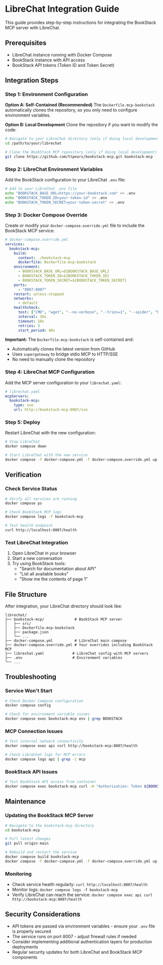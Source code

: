 # LibreChat Integration Guide

This guide provides step-by-step instructions for integrating the BookStack MCP server with LibreChat.

## Prerequisites

- LibreChat instance running with Docker Compose
- BookStack instance with API access
- BookStack API tokens (Token ID and Token Secret)

## Integration Steps

### Step 1: Environment Configuration

**Option A: Self-Contained (Recommended)**
The `Dockerfile.mcp-bookstack` automatically clones the repository, so you only need to configure environment variables.

**Option B: Local Development**
Clone the repository if you want to modify the code:

```bash
# Navigate to your LibreChat directory (only if doing local development)
cd /path/to/your/librechat

# Clone the BookStack MCP repository (only if doing local development)
git clone https://github.com/ttpears/bookstack-mcp.git bookstack-mcp
```

### Step 2: LibreChat Environment Variables

Add the BookStack configuration to your LibreChat `.env` file:

```bash
# Add to your LibreChat .env file
echo "BOOKSTACK_BASE_URL=https://your-bookstack.com" >> .env
echo "BOOKSTACK_TOKEN_ID=your-token-id" >> .env
echo "BOOKSTACK_TOKEN_SECRET=your-token-secret" >> .env
```

### Step 3: Docker Compose Override

Create or modify your `docker-compose.override.yml` file to include the BookStack MCP service:

```yaml
# docker-compose.override.yml
services:
  bookstack-mcp:
    build:
      context: ./bookstack-mcp
      dockerfile: Dockerfile.mcp-bookstack
    environment:
      - BOOKSTACK_BASE_URL=${BOOKSTACK_BASE_URL}
      - BOOKSTACK_TOKEN_ID=${BOOKSTACK_TOKEN_ID}
      - BOOKSTACK_TOKEN_SECRET=${BOOKSTACK_TOKEN_SECRET}
    ports:
      - "8007:8007"
    restart: unless-stopped
    networks:
      - default
    healthcheck:
      test: ["CMD", "wget", "--no-verbose", "--tries=1", "--spider", "http://localhost:8007/health"]
      interval: 30s
      timeout: 10s
      retries: 3
      start_period: 40s
```

**Important:** The `Dockerfile.mcp-bookstack` is self-contained and:
- Automatically clones the latest version from GitHub
- Uses `supergateway` to bridge stdio MCP to HTTP/SSE  
- No need to manually clone the repository

### Step 4: LibreChat MCP Configuration

Add the MCP server configuration to your `librechat.yaml`:

```yaml
# librechat.yaml
mcpServers:
  bookstack-mcp:
    type: sse
    url: http://bookstack-mcp:8007/sse
```

### Step 5: Deploy

Restart LibreChat with the new configuration:

```bash
# Stop LibreChat
docker compose down

# Start LibreChat with the new service
docker compose -f docker-compose.yml -f docker-compose.override.yml up -d
```

## Verification

### Check Service Status

```bash
# Verify all services are running
docker compose ps

# Check BookStack MCP logs
docker compose logs -f bookstack-mcp

# Test health endpoint
curl http://localhost:8007/health
```

### Test LibreChat Integration

1. Open LibreChat in your browser
2. Start a new conversation
3. Try using BookStack tools:
   - "Search for documentation about API"
   - "List all available books"
   - "Show me the contents of page 1"

## File Structure

After integration, your LibreChat directory should look like:

```
librechat/
├── bookstack-mcp/              # BookStack MCP server
│   ├── src/
│   ├── Dockerfile.mcp-bookstack
│   ├── package.json
│   └── ...
├── docker-compose.yml          # LibreChat main compose
├── docker-compose.override.yml # Your overrides including BookStack MCP
├── librechat.yaml             # LibreChat config with MCP servers
├── .env                       # Environment variables
└── ...
```

## Troubleshooting

### Service Won't Start

```bash
# Check Docker Compose configuration
docker compose config

# Check for environment variable issues
docker compose exec bookstack-mcp env | grep BOOKSTACK
```

### MCP Connection Issues

```bash
# Test internal network connectivity
docker compose exec api curl http://bookstack-mcp:8007/health

# Check LibreChat logs for MCP errors
docker compose logs api | grep -i mcp
```

### BookStack API Issues

```bash
# Test BookStack API access from container
docker compose exec bookstack-mcp curl -H "Authorization: Token ${BOOKSTACK_TOKEN_ID}:${BOOKSTACK_TOKEN_SECRET}" ${BOOKSTACK_BASE_URL}/api/docs
```

## Maintenance

### Updating the BookStack MCP Server

```bash
# Navigate to the bookstack-mcp directory
cd bookstack-mcp

# Pull latest changes
git pull origin main

# Rebuild and restart the service
docker compose build bookstack-mcp
docker compose -f docker-compose.yml -f docker-compose.override.yml up -d bookstack-mcp
```

### Monitoring

- Check service health regularly: `curl http://localhost:8007/health`
- Monitor logs: `docker compose logs -f bookstack-mcp`
- Verify LibreChat can reach the service: `docker compose exec api curl http://bookstack-mcp:8007/health`

## Security Considerations

- API tokens are passed via environment variables - ensure your `.env` file is properly secured
- The service runs on port 8007 - adjust firewall rules if needed
- Consider implementing additional authentication layers for production deployments
- Regular security updates for both LibreChat and BookStack MCP components
